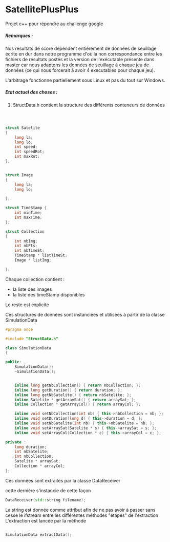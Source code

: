 

# SatellitePlusPlus


Projet c++ pour répondre au challenge google

##### Remarques :
Nos résultats de score dépendent entièrement de données de seuillage écrite en dur dans notre programme d'où la non correspondance entre les fichiers de résultats postés et la version de l'exécutable présente dans master car nous adaptons les données de seuillage à chaque jeu de données (ce qui nous forcerait à avoir 4 executables pour chaque jeu).


L'arbitrage fonctionne partiellement sous Linux et pas du tout sur Windows.


##### Etat actuel des choses :

1. StructData.h contient la structure des différents conteneurs de données



```cpp



struct Satelite
{
	long la;
	long lo;
	int speed;
	int speedRot;
	int maxRot;
};


struct Image
{
	long la;
	long lo;

};

struct TimeStamp {
	int minTime;
	int maxTime;
};

struct Collection
{
	int nbImg;
	int nbPts;
	int nbTimeSt;
	TimeStamp * listTimeSt;
	Image * listImg;

};

```


Chaque collection contient :
  - la liste des images
  - la liste des timeStamp disponibles

Le reste est explicite


Ces structures de données sont instanciées et utilisées à partir de la classe SimulationData

```cpp
#pragma once

#include "StructData.h"

class SimulationData
{

public:
	SimulationData();
	~SimulationData();


	inline long getNbCollection() { return nbCollection; };
	inline long getDuration() { return duration; };
	inline long getNbSatelite() { return nbSatelite; };
	inline Satelite * getArraySat() { return arraySat; };
	inline Collection * getArrayCol() { return arrayCol; };

	inline void setNbCollection(int nb) { this->nbCollection = nb; };
	inline void setDuration(long d) { this->duration = d; };
	inline void setNbSatelite(int nb) { this->nbSatelite = nb; };
	inline void setArraySat(Satelite * s) { this->arraySat = s; };
	inline void setArrayCol(Collection * c) { this->arrayCol = c; };

private :
	long duration;
	int nbSatelite;
	int nbCollection;
	Satelite * arraySat;
	Collection * arrayCol;
};

```


Ces données sont extraites par la classe DataReceiver

cette dernière s'instancie de cette façon


```cpp
DataReceiver(std::string filename);
```

La string est donnée comme attribut afin de ne pas avoir à passer sans cesse le ifstream entre les différentes méthodes "étapes" de l'extraction
L'extraction est lancée par la méthode

```cpp

SimulationData extractData();

```
